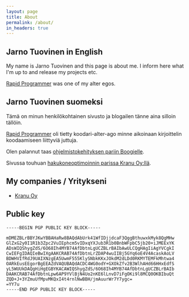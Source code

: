 ```yaml
---
layout: page
title: About
permalink: /about/
in_headers: true
---
```


## Jarno Tuovinen in English

My name is Jarno Tuovinen and this page is about me. I inform here what I'm up to and release my projects etc.

[Rapid Programmer][rapidprogrammer] was one of my alter egos.

## Jarno Tuovinen suomeksi

Tämä on minun henkilökohtainen sivusto ja blogailen tänne aina silloin tällöin.

[Rapid Programmer][rapidprogrammer] oli tietty koodari-alter-ago minne aikoinaan kirjoittelin koodaamiseen liittyviä juttuja.

Olen palannut taas [ohjelmistokehityksen pariin Boogielle][boogie].

Sivussa touhuan [hakukoneoptimoinnin parissa Kranu Oy:llä][kranu].

## My companies / Yritykseni

* [Kranu Oy][kranu]

## Public key

```
-----BEGIN PGP PUBLIC KEY BLOCK-----

mDMEZBLrBBYJKwYBBAHaRw8BAQdAbUrk41WfIDjjdcaF3QggBthuwxkMyk8QgMHw
GlZxG2y0I1R1b3Zpc2VuIEphcm5vIDxqYXJub3R1b0BnbWFpbC5jb20+iJMEExYK
ADsWIQShygZdS/6O68Ih4MYB74AfDbtnLgUCZBLrBAIbAwULCQgHAgIiAgYVCgkI
CwIEFgIDAQIeBwIXgAAKCRAB74AfDbtnLrZDAP4wuIIBj5GYq6oE4V4AcaskAoLV
BDWHVIfRdJ9UAIXNzgEA5UwmF555KlySNbkKKxJOkdM2dLDd0RKMYTEMFkMhtwa4
OARkEusEEgorBgEEAZdVAQUBAQdACDC4WG0odY+GXOkZfv2B3WlhAHd66HHxEdfS
yL5WUUkDAQgHiHgEGBYKACAWIQShygZdS/6O68Ih4MYB74AfDbtnLgUCZBLrBAIb
DAAKCRAB74AfDbtnLpw6AP9YVlBjN4Uo2nKE6lLnvD7iFgOKi9l8MCQ0OKBIbuQt
ZQD+J+3YZmuUfMpvMKQxI4t4rnlNwBBH/jmAuurWr7Y7ygc=
=YY7u
-----END PGP PUBLIC KEY BLOCK-----
```

[rapidprogrammer]: http://rapidprogrammer.com
[kranu]: https://www.kranu.fi
[boogie]: https://boogiesoftware.com/
